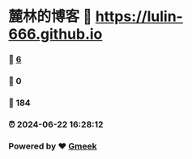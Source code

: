 # 麓林的博客 :link: https://lulin-666.github.io 
### :page_facing_up: [6](https://lulin-666.github.io/tag.html) 
### :speech_balloon: 0 
### :hibiscus: 184 
### :alarm_clock: 2024-06-22 16:28:12 
### Powered by :heart: [Gmeek](https://github.com/Meekdai/Gmeek)

